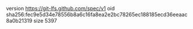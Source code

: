 version https://git-lfs.github.com/spec/v1
oid sha256:fec9e5d34e78556b8a6c16fa8ea2e2bc78265ec188185ecd36eeaac8a0b21319
size 5397
